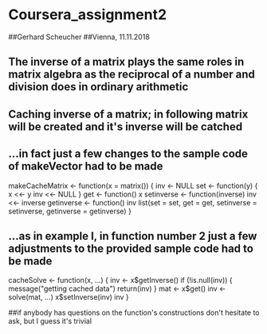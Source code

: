 # Coursera_assignment2

##Gerhard Scheucher
##Vienna, 11.11.2018


## The inverse of a matrix plays the same roles in matrix algebra as the reciprocal of a number and division does in ordinary arithmetic

## Caching inverse of a matrix; in following matrix will be created and it's inverse will be catched

## ...in fact just a few changes to the sample code of makeVector had to be made

makeCacheMatrix <- function(x = matrix()) {
        inv <- NULL
        set <- function(y) {
                x <<- y
                inv <<- NULL
        }
        get <- function() x
        setinverse <- function(inverse) inv <<- inverse
        getinverse <- function() inv
      	list(set = set, get = get,
             setinverse = setinverse, getinverse = getinverse)
}


## ...as in example I, in function number 2 just a few adjustments to the provided sample code had to be made

cacheSolve <- function(x, ...) {
        inv <- x$getInverse()
        if (!is.null(inv)) {
                message("getting cached data")
                return(inv)
        }
        mat <- x$get()
        inv <- solve(mat, ...)
        x$setInverse(inv)
        inv
}

##if anybody has questions on the function's constructions don't hesitate to ask, but I guess it's trivial
